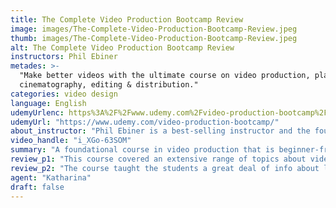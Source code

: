 ```yaml
---
title: The Complete Video Production Bootcamp Review
image: images/The-Complete-Video-Production-Bootcamp-Review.jpeg
thumb: images/The-Complete-Video-Production-Bootcamp-Review.jpeg
alt: The Complete Video Production Bootcamp Review
instructors: Phil Ebiner
metades: >-
  "Make better videos with the ultimate course on video production, planning,
  cinematography, editing & distribution."
categories: video design
language: English
udemyUrlenc: https%3A%2F%2Fwww.udemy.com%2Fvideo-production-bootcamp%2F
udemyUrl: "https://www.udemy.com/video-production-bootcamp/"
about_instructor: "Phil Ebiner is a best-selling instructor and the founder of Video School Online Inc., which provides different online courses for people to develop new skills.  He graduated with Bachelor of Arts in Film and Television Production at Loyola Marymount University and has worked in various countries around the world. His aim to help other people to be a better creator to achieve the lifestyle that they want."
video_handle: "i_XGo-63SOM"
summary: "A foundational course in video production that is beginner-friendly. Comprehensive and progresses at the right pace in order for the students to fully immerse in the lesson. Instructors are enthusiastic and passionate about teaching."
review_p1: "This course covered an extensive range of topics about video production from composing up to publishing the project. The program started from the basics and covered all the aspects that are new in order to make sure that beginners understand the terms. Each lesson has just the right length, not too short and not too long, which keeps the students engaged throughout the entire course. Lots of information and great team presentations are incorporated into the course. Really great resource for people who wants to make great videos. It equips its students with the right knowledge by explaining to them the process, techniques, different approach and equipment in order to make a great video."
review_p2: "The course taught the students a great deal of info about lighting and composition of shots. This course is beginner-friendly as it covers all the basics, professional insights and lots of practical examples that are easily applicable in real-life. The instructor is very experienced and passionate about his work. He is great at explaining certain things in order for the students to understand clearly.The course gives the students the motivation to advance with different skills about video production and gives a good foundational understanding of video production as a whole. "
agent: "Katharina"
draft: false
---
```


